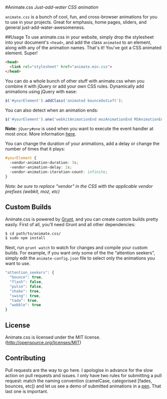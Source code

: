 #Animate.css
*Just-add-water CSS animation*

`animate.css` is a bunch of cool, fun, and cross-browser animations for you to use in your projects. Great for emphasis, home pages, sliders, and general just-add-water-awesomeness.

##Usage
To use animate.css in your website, simply drop the stylesheet into your document's `<head>`, and add the class `animated` to an element, along with any of the animation names. That's it! You've got a CSS animated element. Super!

```html
<head>
  <link rel="stylesheet" href="animate.min.css">
</head>
```

You can do a whole bunch of other stuff with animate.css when you combine it with jQuery or add your own CSS rules. Dynamically add animations using jQuery with ease:

```javascript
$('#yourElement').addClass('animated bounceOutLeft');
```

You can also detect when an animation ends:

<!--
Before you make changes to this file, you should know that $('#yourElement').one() is *NOT A TYPO*

http://api.jquery.com/one/
-->

```javascript
$('#yourElement').one('webkitAnimationEnd mozAnimationEnd MSAnimationEnd oanimationend animationend', doSomething);
```

**Note:** `jQuery#one` is used when you want to execute the event handler at most *once*. More information [here](http://api.jquery.com/one/).

You can change the duration of your animations, add a delay or change the number of times that it plays:

```css
#yourElement {
  -vendor-animation-duration: 3s;
  -vendor-animation-delay: 2s;
  -vendor-animation-iteration-count: infinite;
}
```

*Note: be sure to replace "vendor" in the CSS with the applicable vendor prefixes (webkit, moz, etc)*

## Custom Builds
Animate.css is powered by [Grunt](http://gruntjs.com), and you can create custom builds pretty easily. First of all, you’ll need Grunt and all other dependencies:

```sh
$ cd path/to/animate.css/
$ sudo npm install
```

Next, run `grunt watch` to watch for changes and compile your custom builds. For example, if you want only some of the the “attention seekers”, simply edit the `animate-config.json` file to select only the animations you want to use.

```javascript
"attention_seekers": {
  "bounce": true,
  "flash": false,
  "pulse": false,
  "shake": true,
  "swing": true,
  "tada": true,
  "wobble": true
}
```

## License
Animate.css is licensed under the MIT license. (http://opensource.org/licenses/MIT)

## Contributing
Pull requests are the way to go here. I apologise in advance for the slow action on pull requests and issues. I only have two rules for submitting a pull request: match the naming convention (camelCase, categorised [fades, bounces, etc]) and let us see a demo of submitted animations in a [pen](http://codepen.io). That last one is important.
